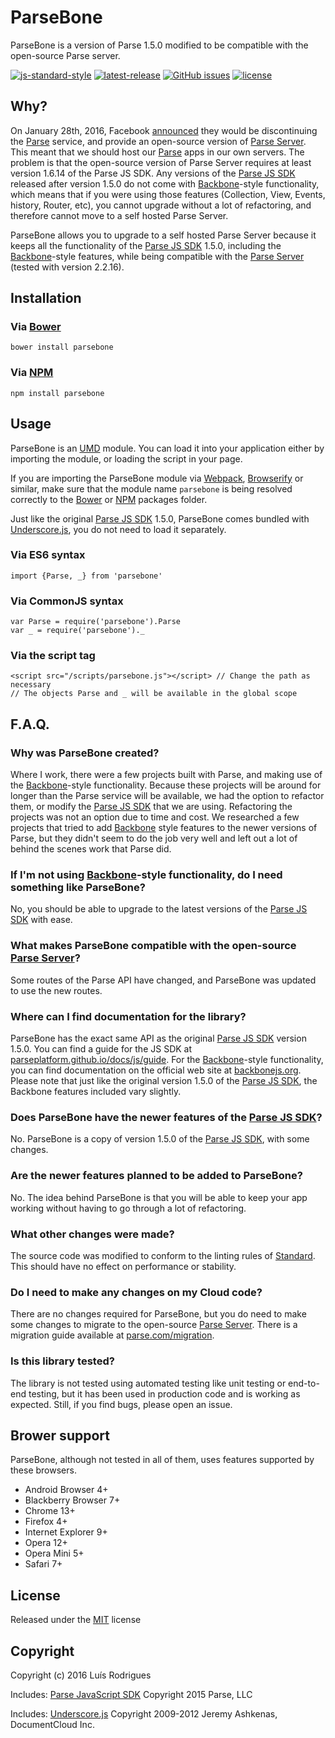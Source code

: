 # ParseBone

ParseBone is a version of Parse 1.5.0 modified to be compatible with the open-source Parse server.

[![js-standard-style](https://img.shields.io/badge/code%20style-standard-brightgreen.svg?style=flat-square)](http://standardjs.com/)
[![latest-release](https://img.shields.io/github/release/MrSlide/ParseBone.svg?style=flat-square)](https://github.com/MrSlide/ParseBone/tree/master)
[![GitHub issues](https://img.shields.io/github/issues/MrSlide/ParseBone.svg?style=flat-square)](https://github.com/MrSlide/ParseBone/issues)
[![license](https://img.shields.io/github/license/MrSlide/ParseBone.svg?style=flat-square)](https://opensource.org/licenses/MIT)



## Why?

On January 28th, 2016, Facebook [announced](http://blog.parse.com/announcements/moving-on/) they would be discontinuing the [Parse](http://parse.com/) service, and provide an open-source version of [Parse Server](https://github.com/ParsePlatform/parse-server). This meant that we should host our [Parse](http://parse.com/) apps in our own servers. The problem is that the open-source version of Parse Server requires at least version 1.6.14 of the Parse JS SDK. Any versions of the [Parse JS SDK](https://github.com/ParsePlatform/Parse-SDK-JS) released after version 1.5.0 do not come with [Backbone](http://backbonejs.org/)-style functionality, which means that if you were using those features (Collection, View, Events, history, Router, etc), you cannot upgrade without a lot of refactoring, and therefore cannot move to a self hosted Parse Server.

ParseBone allows you to upgrade to a self hosted Parse Server because it keeps all the functionality of the [Parse JS SDK](https://github.com/ParsePlatform/Parse-SDK-JS) 1.5.0, including the [Backbone](http://backbonejs.org/)-style features, while being compatible with the [Parse Server](https://github.com/ParsePlatform/parse-server) (tested with version 2.2.16).



## Installation

### Via [Bower](http://bower.io/)

```
bower install parsebone
```

### Via [NPM](https://www.npmjs.com/)

```
npm install parsebone

```



## Usage

ParseBone is an [UMD](https://github.com/umdjs/umd) module. You can load it into your application either by importing the module, or loading the script in your page.

If you are importing the ParseBone module via [Webpack](https://webpack.github.io/), [Browserify](http://browserify.org/) or similar, make sure that the module name `parsebone` is being resolved correctly to the [Bower](http://bower.io/) or [NPM](https://www.npmjs.com/) packages folder.

Just like the original [Parse JS SDK](https://github.com/ParsePlatform/Parse-SDK-JS) 1.5.0, ParseBone comes bundled with [Underscore.js](http://underscorejs.org/), you do not need to load it separately.

### Via ES6 syntax

```
import {Parse, _} from 'parsebone'
```

### Via CommonJS syntax

```
var Parse = require('parsebone').Parse
var _ = require('parsebone')._
```

### Via the script tag

```
<script src="/scripts/parsebone.js"></script> // Change the path as necessary
// The objects Parse and _ will be available in the global scope
```



## F.A.Q.

### Why was ParseBone created?

Where I work, there were a few projects built with Parse, and making use of the [Backbone](http://backbonejs.org/)-style functionality. Because these projects will be around for longer than the Parse service will be available, we had the option to refactor them, or modify the [Parse JS SDK](https://github.com/ParsePlatform/Parse-SDK-JS) that we are using. Refactoring the projects was not an option due to time and cost. We researched a few projects that tried to add [Backbone](http://backbonejs.org/) style features to the newer versions of Parse, but they didn't seem to do the job very well and left out a lot of behind the scenes work that Parse did.

### If I'm not using [Backbone](http://backbonejs.org/)-style functionality, do I need something like ParseBone?

No, you should be able to upgrade to the latest versions of the [Parse JS SDK](https://github.com/ParsePlatform/Parse-SDK-JS) with ease.


### What makes ParseBone compatible with the open-source [Parse Server](https://github.com/ParsePlatform/parse-server)?

Some routes of the Parse API have changed, and ParseBone was updated to use the new routes.


### Where can I find documentation for the library?

ParseBone has the exact same API as the original [Parse JS SDK](https://github.com/ParsePlatform/Parse-SDK-JS) version 1.5.0. You can find a guide for the JS SDK at [parseplatform.github.io/docs/js/guide](http://parseplatform.github.io/docs/js/guide/). For the [Backbone](http://backbonejs.org/)-style functionality, you can find documentation on the official web site at [backbonejs.org](http://backbonejs.org/). Please note that just like the original version 1.5.0 of the [Parse JS SDK](https://github.com/ParsePlatform/Parse-SDK-JS), the Backbone features included vary slightly.


### Does ParseBone have the newer features of the [Parse JS SDK](https://github.com/ParsePlatform/Parse-SDK-JS)?

No. ParseBone is a copy of version 1.5.0 of the [Parse JS SDK](https://github.com/ParsePlatform/Parse-SDK-JS), with some changes.


### Are the newer features planned to be added to ParseBone?

No. The idea behind ParseBone is that you will be able to keep your app working without having to go through a lot of refactoring.


### What other changes were made?

The source code was modified to conform to the linting rules of [Standard](http://standardjs.com/). This should have no effect on performance or stability.


### Do I need to make any changes on my Cloud code?

There are no changes required for ParseBone, but you do need to make some changes to migrate to the open-source [Parse Server](https://github.com/ParsePlatform/parse-server). There is a migration guide available at [parse.com/migration](https://parse.com/migration).


### Is this library tested?

The library is not tested using automated testing like unit testing or end-to-end testing, but it has been used in production code and is working as expected. Still, if you find bugs, please open an issue.



## Brower support

ParseBone, although not tested in all of them, uses features supported by these browsers.

- Android Browser 4+
- Blackberry Browser 7+
- Chrome 13+
- Firefox 4+
- Internet Explorer 9+
- Opera 12+
- Opera Mini 5+
- Safari 7+



## License

Released under the [MIT](https://opensource.org/licenses/MIT) license



## Copyright

Copyright (c) 2016 Luís Rodrigues

Includes: [Parse JavaScript SDK](https://github.com/ParsePlatform/Parse-SDK-JS)
Copyright 2015 Parse, LLC

Includes: [Underscore.js](http://underscorejs.org/)
Copyright 2009-2012 Jeremy Ashkenas, DocumentCloud Inc.
